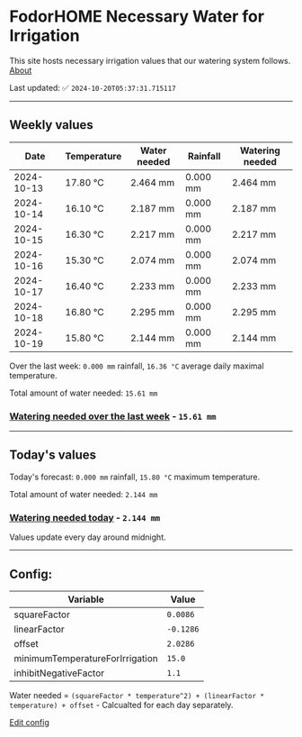 # FodorHOME Necessary Water for Irrigation

This site hosts necessary irrigation values that our watering system follows. [About](https://github.com/redyau/irrigation)

Last updated: ✅ `2024-10-20T05:37:31.715117`

---

## Weekly values

| Date | Temperature | Water needed | Rainfall | Watering needed |
|-----|-----|-----|-----|-----|
| 2024-10-13 | 17.80 °C | 2.464 mm | 0.000 mm | 2.464 mm |
| 2024-10-14 | 16.10 °C | 2.187 mm | 0.000 mm | 2.187 mm |
| 2024-10-15 | 16.30 °C | 2.217 mm | 0.000 mm | 2.217 mm |
| 2024-10-16 | 15.30 °C | 2.074 mm | 0.000 mm | 2.074 mm |
| 2024-10-17 | 16.40 °C | 2.233 mm | 0.000 mm | 2.233 mm |
| 2024-10-18 | 16.80 °C | 2.295 mm | 0.000 mm | 2.295 mm |
| 2024-10-19 | 15.80 °C | 2.144 mm | 0.000 mm | 2.144 mm |


Over the last week: `0.000 mm` rainfall, `16.36 °C` average daily maximal temperature.

Total amount of water needed: `15.61 mm`

### [Watering needed over the last week](lastweek.txt) - `15.61 mm`

---

## Today's values

Today's forecast: `0.000 mm` rainfall, `15.80 °C` maximum temperature.

Total amount of water needed: `2.144 mm`

### [Watering needed today](today.txt) - `2.144 mm`

Values update every day around midnight.

---

## Config:

| Variable | Value |
|-----|-----|
| squareFactor | `0.0086` |
| linearFactor | `-0.1286` |
| offset | `2.0286` |
| minimumTemperatureForIrrigation | `15.0` |
| inhibitNegativeFactor | `1.1` |

Water needed = `(squareFactor * temperature^2) + (linearFactor * temperature) + offset` - Calcualted for each day separately.

[Edit config](https://github.com/RedyAu/irrigation/edit/main/config.json)
